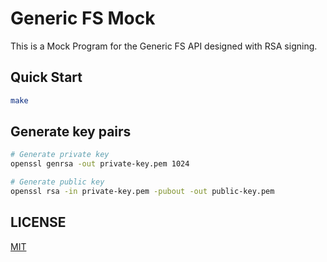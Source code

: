 # Generic FS Mock

This is a Mock Program for the Generic FS API designed with RSA signing.

## Quick Start

```bash
make
```

## Generate key pairs

```bash
# Generate private key
openssl genrsa -out private-key.pem 1024

# Generate public key
openssl rsa -in private-key.pem -pubout -out public-key.pem
```

## LICENSE

[MIT](./LICENSE)
